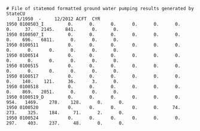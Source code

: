     # File of statemod formatted ground water pumping results generated by StateCU                                  
        1/1950  -     12/2012 ACFT  CYR                                                                              
    1950 0100503_I         0.      0.      0.      0.      0.      0.      0.     37.   2145.    841.      0.      0.
    1950 0100507_I         0.      0.      0.      0.      0.      0.      0.    696.   6811.      0.      0.      0.
    1950 0100511           0.      0.      0.      0.      0.      0.      0.      0.      0.      0.      0.      0.
    1950 0100514           0.      0.      0.      0.      0.      0.      0.      0.      0.      0.      0.      0.
    1950 0100515           0.      0.      0.      0.      0.      0.      0.      0.      0.      0.      0.      0.
    1950 0100517           0.      0.      0.      0.      0.      0.      0.    140.    121.     36.      3.      0.
    1950 0100518           0.      0.      0.      0.      0.      0.      0.    869.   2051.      0.      0.      0.
    1950 0100519_D         0.      0.      0.      0.      0.      0.    954.   1469.    278.    128.      0.      0.
    1950 0100520           0.      0.      0.      0.      0.     74.    273.    325.    184.     71.      2.      0.
    1950 0100524           0.      0.      0.      0.      0.      0.    297.    403.    237.     48.      0.      0.